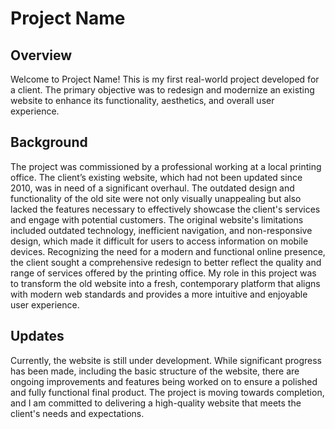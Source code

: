 # Project Name
## Overview
Welcome to Project Name! This is my first real-world project developed for a client. 
The primary objective was to redesign and modernize an existing website to enhance its functionality, aesthetics, and overall user experience.

## Background
The project was commissioned by a professional working at a local printing office. The client’s existing website, which had not been updated since 2010, was in need of a significant overhaul. 
The outdated design and functionality of the old site were not only visually unappealing but also lacked the features necessary to effectively showcase the client's services and engage with potential customers.
The original website's limitations included outdated technology, inefficient navigation, and non-responsive design, which made it difficult for users to access information on mobile devices. 
Recognizing the need for a modern and functional online presence, the client sought a comprehensive redesign to better reflect the quality and range of services offered by the printing office.
My role in this project was to transform the old website into a fresh, contemporary platform that aligns with modern web standards and provides a more intuitive and enjoyable user experience.

## Updates
Currently, the website is still under development. While significant progress has been made, including the basic structure of the website, there are ongoing improvements and features being worked on to ensure a polished and fully functional final product. 
The project is moving towards completion, and I am committed to delivering a high-quality website that meets the client's needs and expectations.
